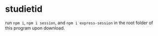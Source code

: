 # studietid

run `npm i`, `npm i session`, and `npm i express-session` in the root folder of this program upon download.

